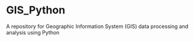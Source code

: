 # GIS_Python
A repository for Geographic Information System (GIS) data processing and analysis using Python
